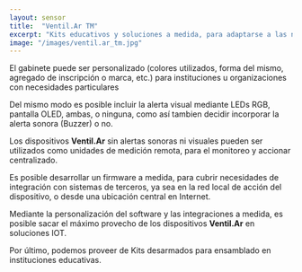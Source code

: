 ```yaml
---
layout: sensor
title:  "Ventil.Ar TM"
excerpt: "Kits educativos y soluciones a medida, para adaptarse a las necesidades más específicas."
image: "/images/ventil.ar_tm.jpg"
---
```


<p>
El gabinete puede ser personalizado (colores utilizados, forma del mismo, agregado de inscripción o marca, etc.) para instituciones u organizaciones con necesidades particulares
</p>
<p>
Del mismo modo es posible incluir la alerta visual mediante LEDs RGB, pantalla OLED, ambas, o ninguna, como así tambien decidir incorporar la alerta sonora (Buzzer) o no.
</p>
<p>
Los dispositivos <b>Ventil.Ar</b> sin alertas sonoras ni visuales pueden ser utilizados como unidades de medición remota, para el monitoreo y accionar centralizado.
</p>
<p>
Es posible desarrollar un firmware a medida, para cubrir necesidades de integración con sistemas de terceros, ya sea en la red local de acción del dispositivo, o desde una ubicación central en Internet.
</p>
<p>
Mediante la personalización del software y las integraciones a medida, es posible sacar el máximo provecho de los dispositivos <b>Ventil.Ar</b> en soluciones IOT.
</p>
<p>
Por último, podemos proveer de Kits desarmados para ensamblado en instituciones educativas.
</p>
